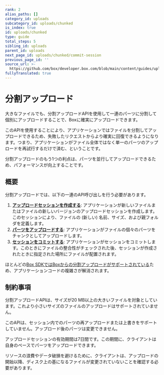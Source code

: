 ```yaml
---
rank: 2
alias_paths: []
category_id: uploads
subcategory_id: uploads/chunked
is_index: true
id: uploads/chunked
type: guide
total_steps: 5
sibling_id: uploads
parent_id: uploads
next_page_id: uploads/chunked/commit-session
previous_page_id: ''
source_url: >-
  https://github.com/box/developer.box.com/blob/main/content/guides/uploads/chunked/index.md
fullyTranslated: true
---
```

# 分割アップロード

大きなファイルでも、分割アップロードAPIを使用して一連のパーツに分割して個別にアップロードすることで、Boxに確実にアップロードできます。

<!--alex ignore failed-->

このAPIを使用することにより、アプリケーションではファイルを分割してアップロードできるため、失敗したリクエストからより確実に回復できるようになります。つまり、アプリケーションがファイル全体ではなく単一のパーツのアップロードを再試行するだけで済む、ということです。

分割アップロードのもう1つの利点は、パーツを並行してアップロードできるため、パフォーマンスが向上することです。

## 概要

分割アップロードでは、以下の一連のAPI呼び出しを行う必要があります。

1. **[アップロードセッションを作成する][newsession]**: アプリケーションが新しいファイルまたはファイルの新しいバージョンのアップロードセッションを作成します。このセッションにより、ファイルの (新しい) 名前、サイズ、および親フォルダを定義します。
2. **[パーツをアップロードする][uploadparts]**: アプリケーションがファイルの個々のパーツをチャンクとしてアップロードします。
3. **[セッションをコミットする][commit]**: アプリケーションがセッションをコミットします。このときにファイルの整合性がチェックされた後、セッションが作成されたときに指定された場所にファイルが配置されます。

<Message>

ほとんどの[Box SDKではBoxからの分割アップロードがサポートされている][sdks]ため、アプリケーションコードの複雑さが解消されます。

</Message>

## 制約事項

分割アップロードAPIは、サイズが20 MB以上の大きいファイルを対象としています。これより小さいサイズのファイルのアップロードはサポートされていません。

このAPIは、セッション内でのパーツの再アップロードまたは上書きをサポートしていません。アップロード後のパーツは変更できません。

アップロードセッションの有効期間は7日間です。この期間に、クライアントは自身のペースでパーツをアップロードできます。

<!--alex ignore corruption-->

リソースの浪費やデータ破損を避けるために、クライアントは、アップロードの開始以降、ディスク上の基になるファイルが変更されていないことを確認する必要があります。

[newsession]: g://uploads/chunked/create-session

[uploadparts]: g://uploads/chunked/upload-part

[commit]: g://uploads/chunked/commit-session

[sdks]: g://uploads/chunked/with-sdks
